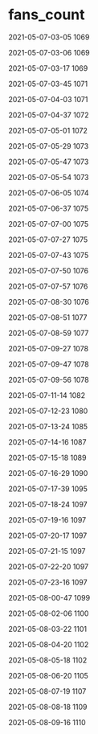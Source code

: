 # fans_count
2021-05-07-03-05 1069

2021-05-07-03-06 1069

2021-05-07-03-17 1069

2021-05-07-03-45 1071

2021-05-07-04-03 1071

2021-05-07-04-37 1072

2021-05-07-05-01 1072

2021-05-07-05-29 1073

2021-05-07-05-47 1073

2021-05-07-05-54 1073

2021-05-07-06-05 1074

2021-05-07-06-37 1075

2021-05-07-07-00 1075

2021-05-07-07-27 1075

2021-05-07-07-43 1075

2021-05-07-07-50 1076

2021-05-07-07-57 1076

2021-05-07-08-30 1076

2021-05-07-08-51 1077

2021-05-07-08-59 1077

2021-05-07-09-27 1078

2021-05-07-09-47 1078

2021-05-07-09-56 1078

2021-05-07-11-14 1082

2021-05-07-12-23 1080

2021-05-07-13-24 1085

2021-05-07-14-16 1087

2021-05-07-15-18 1089

2021-05-07-16-29 1090

2021-05-07-17-39 1095

2021-05-07-18-24 1097

2021-05-07-19-16 1097

2021-05-07-20-17 1097

2021-05-07-21-15 1097

2021-05-07-22-20 1097

2021-05-07-23-16 1097

2021-05-08-00-47 1099

2021-05-08-02-06 1100

2021-05-08-03-22 1101

2021-05-08-04-20 1102

2021-05-08-05-18 1102

2021-05-08-06-20 1105

2021-05-08-07-19 1107

2021-05-08-08-18 1109

2021-05-08-09-16 1110

